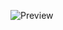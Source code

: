![Preview](https://github.com/desboisGIT/Readme_items/blob/main/finale.gif?raw=true](https://github.com/desboisGIT/Readme_items/blob/main/sharpNativeExport.gif?raw=true))

